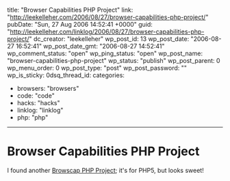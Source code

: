 title: "Browser Capabilities PHP Project"
link: "http://leekelleher.com/2006/08/27/browser-capabilities-php-project/"
pubDate: "Sun, 27 Aug 2006 14:52:41 +0000"
guid: "http://leekelleher.com/linklog/2006/08/27/browser-capabilities-php-project/"
dc_creator: "leekelleher"
wp_post_id: 13
wp_post_date: "2006-08-27 16:52:41"
wp_post_date_gmt: "2006-08-27 14:52:41"
wp_comment_status: "open"
wp_ping_status: "open"
wp_post_name: "browser-capabilities-php-project"
wp_status: "publish"
wp_post_parent: 0
wp_menu_order: 0
wp_post_type: "post"
wp_post_password: ""
wp_is_sticky: 0dsq_thread_id: 
categories:
  - browsers: "browsers"
  - code: "code"
  - hacks: "hacks"
  - linklog: "linklog"
  - php: "php"

---

# Browser Capabilities PHP Project

I found another <a href="http://garetjax.info/projects/browscap/" >Browscap PHP Project</a>; it's for PHP5, but looks sweet!